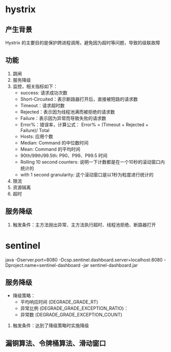 # hystrix

## 产生背景
Hystrix 的主要目的是保护跨进程调用，避免因为超时等问题，导致的级联故障

## 功能
1. 跳闸
2. 服务降级
3. 监控，相关指标如下：
	* success: 请求成功次数
	* Short-Circuited：表示断路器打开后，直接被短路的请求数
	* Timeout：请求超时数
	* Rejected：表示因为线程池满而被拒绝的请求数
	* Failure：表示因为异常而导致失败的请求数
	* Error%：错误率，计算公式： Error% = (Timeout + Rejected + Failure)/ Total
	* Hosts: 应用个数
	* Median: Command 的中位数时间
	* Mean: Command 的平均时间
	* 90th/99th/99.5th: P90、P99、P99.5 时间
	* Rolling 10 second counters: 说明一下计数都是在一个10秒的滚动窗口内统计的
	* with 1 second granularity: 这个滚动窗口是以1秒为粒度进行统计的	
4. 限流
5. 资源隔离
6. 超时

## 服务降级
1. 触发条件：主方法抛出异常、主方法执行超时、线程池拒绝、断路器打开


# sentinel
java -Dserver.port=8080 -Dcsp.sentinel.dashboard.server=localhost:8080 -Dproject.name=sentinel-dashboard -jar sentinel-dashboard.jar

## 服务降级
* 降级策略：
	* 平均响应时间 (DEGRADE_GRADE_RT)
	* 异常比例 (DEGRADE_GRADE_EXCEPTION_RATIO)：
	* 异常数 (DEGRADE_GRADE_EXCEPTION_COUNT)
	
1. 触发条件：达到了降级策略时实施降级



## 漏铜算法、令牌桶算法、滑动窗口

